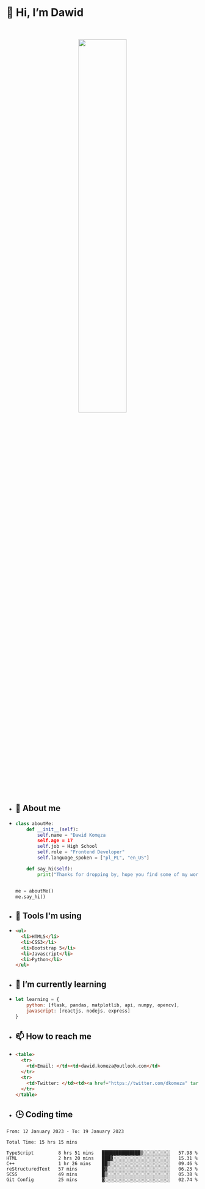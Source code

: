 <h1>👋 Hi, I’m Dawid</h1>
<p align="center">
   <br>
   <br>
   <img src="https://user-images.githubusercontent.com/106035813/169717090-b330e670-ddca-48c9-8b2d-2290dfb78111.png" width="50%">
   <br>
   <br>
</p>



- <h2>💁 About me</h2>
- ```Python
  class aboutMe:
      def __init__(self):
          self.name = "Dawid Komęza
          self.age = 17
          self.job = High School
          self.role = "Frontend Developer"
          self.language_spoken = ["pl_PL", "en_US"]

      def say_hi(self):
          print("Thanks for dropping by, hope you find some of my work interesting.")


  me = aboutMe()
  me.say_hi()
  ```
  
- <h2>🔨 Tools I'm using</h2>
- ```html
  <ul>
    <li>HTML5</li>
    <li>CSS3</li>
    <li>Bootstrap 5</li>
    <li>Javascript</li>
    <li>Python</li>
  </ul>
  
- <h2>🌱 I’m currently learning</h2>
- ```javascript
  let learning = {
      python: [flask, pandas, matplotlib, api, numpy, opencv],
      javascript: [reactjs, nodejs, express]
  }
  ```
  
- <h2>📫 How to reach me</h2>
- ```html
  <table>
    <tr>
      <td>Email: </td><td>dawid.komeza@outlook.com</td>
    </tr>
    <tr>
      <td>Twitter: </td><td><a href="https://twitter.com/dkomeza" target="_blank">@dkomeza</a></td>
    </tr>
  </table>
  
- <h2>🕒 Coding time</h2>
<!--START_SECTION:waka-->

```text
From: 12 January 2023 - To: 19 January 2023

Total Time: 15 hrs 15 mins

TypeScript         8 hrs 51 mins   ██████████████▒░░░░░░░░░░   57.98 %
HTML               2 hrs 20 mins   ███▓░░░░░░░░░░░░░░░░░░░░░   15.31 %
C++                1 hr 26 mins    ██▒░░░░░░░░░░░░░░░░░░░░░░   09.46 %
reStructuredText   57 mins         █▓░░░░░░░░░░░░░░░░░░░░░░░   06.23 %
SCSS               49 mins         █▒░░░░░░░░░░░░░░░░░░░░░░░   05.38 %
Git Config         25 mins         ▓░░░░░░░░░░░░░░░░░░░░░░░░   02.74 %
```

<!--END_SECTION:waka-->
